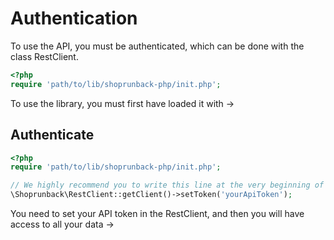 # Authentication

To use the API, you must be authenticated, which can be done with the class RestClient.

```php
<?php
require 'path/to/lib/shoprunback-php/init.php';
```

<aside class="notice">
To use the library, you must first have loaded it with ->
</aside>

## Authenticate

```php
<?php
require 'path/to/lib/shoprunback-php/init.php';

// We highly recommend you to write this line at the very beginning of your code, so the token is set for all future API call
\Shoprunback\RestClient::getClient()->setToken('yourApiToken');
```

You need to set your API token in the RestClient, and then you will have access to all your data ->